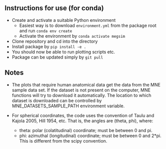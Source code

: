 ## Instructions for use (for conda)

- Create and activate a suitable Python environment
    - Easiest way is to download `environment.yml` from the package root and run `conda env create`
    - Activate the environment by `conda activate megsim`
- Clone repository and cd into the directory
- Install package by `pip install -e .`
- You should now be able to run plotting scripts etc.
- Package can be updated simply by `git pull`

## Notes

- The plots that require human anatomical data get the data from the MNE
  sample data set. If the dataset is not present on the computer, MNE
  functions will try to download it automatically. The location to which
  dataset is downloaded can be controlled by MNE_DATASETS_SAMPLE_PATH
  environment variable.

- For spherical coordinates, the code uses the convention of Taulu and
  Kajola 2005, Hill 1954, etc. That is, the angles are (theta, phi), where:  
    - theta: polar (colatitudinal) coordinate; must be between 0 and pi.  
    - phi: azimuthal (longitudinal) coordinate; must be between 0 and 2*pi.  
    This is different from the scipy convention.
